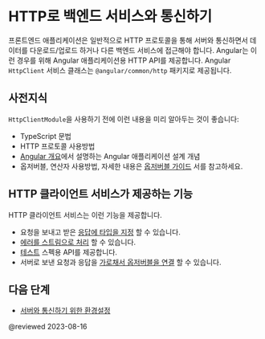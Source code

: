 <!--
# Understanding communicating with backend services using HTTP
-->
# HTTP로 백엔드 서비스와 통신하기

<!--
Most front-end applications need to communicate with a server over the HTTP protocol, to download or upload data and access other back-end services. Angular provides a client HTTP API for Angular applications, the `HttpClient` service class in `@angular/common/http`.
-->
프론트엔드 애플리케이션은 일반적으로 HTTP 프로토콜을 통해 서버와 통신하면서 데이터를 다운로드/업로드 하거나 다른 백엔드 서비스에 접근해야 합니다.
Angular는 이런 경우를 위해 Angular 애플리케이션용 HTTP API를 제공합니다.
Angular `HttpClient` 서비스 클래스는 `@angular/common/http` 패키지로 제공됩니다.


<!--
## Prerequisites
-->
## 사전지식

<!--
Before working with the `HttpClientModule`, you should have a basic understanding of the following:

*   TypeScript programming
*   Usage of the HTTP protocol
*   Angular application-design fundamentals, as described in [Angular Concepts](guide/architecture)
*   Observable techniques and operators.
    See the [Observables guide](guide/observables).
-->
`HttpClientModule`을 사용하기 전에 이런 내용을 미리 알아두는 것이 좋습니다:

*   TypeScript 문법
*   HTTP 프로토콜 사용방법
*   [Angular 개요](guide/architecture)에서 설명하는 Angular 애플리케이션 설계 개념
*   옵저버블, 연산자 사용방법,
    자세한 내용은 [옵저버블 가이드](guide/observables) 서를 참고하세요.


<!--
## HTTP client service features
-->
## HTTP 클라이언트 서비스가 제공하는 기능

<!--
The HTTP client service offers the following major features.

*   The ability to request [typed response objects](guide/http-request-data-from-server)
*   Streamlined [error handling](guide/http-handle-request-errors)
*   [Testability](guide/http-test-requests) features
*   Request and response [interception](guide/http-intercept-requests-and-responses)
-->
HTTP 클라이언트 서비스는 이런 기능을 제공합니다.

*   요청을 보내고 받은 [응답에 타입을 지정](guide/http-request-data-from-server) 할 수 있습니다.
*   [에러를 스트림으로 처리](guide/http-handle-request-errors) 할 수 있습니다.
*   [테스트](guide/http-test-requests) 스펙용 API를 제공합니다.
*   서버로 보낸 요청과 응답을 [가로채서 옵저버블을 연결](guide/http-intercept-requests-and-responses) 할 수 있습니다.


<!--
## What's next
-->
## 다음 단계

<!--
* [Setup for server communication](guide/http-setup-server-communication)
-->
* [서버와 통신하기 위한 환경설정](guide/http-setup-server-communication)

@reviewed 2023-08-16
